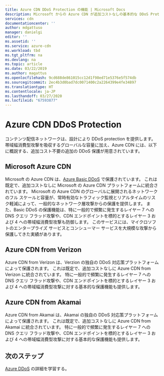 ```yaml
---
title: Azure CDN DDoS Protection の機能 | Microsoft Docs
description: Microsoft からの Azure CDN が追加コストなしの基本的な DDoS Protection によって保護されています
services: cdn
documentationcenter: ''
author: mdgattuso
manager: danielgi
editor: ''
ms.assetid: ''
ms.service: azure-cdn
ms.workload: tbd
ms.tgt_pltfrm: na
ms.devlang: na
ms.topic: article
ms.date: 03/22/2019
ms.author: magattus
ms.openlocfilehash: 9cd688de861015cc12d1f98ed71e5376e5f574db
ms.sourcegitcommit: 2ec4b3d0bad7dc0071400c2a2264399e4fe34897
ms.translationtype: HT
ms.contentlocale: ja-JP
ms.lasthandoff: 03/27/2020
ms.locfileid: "67593877"
---
```

# <a name="azure-cdn-ddos-protection"></a>Azure CDN DDoS Protection

コンテンツ配信ネットワークは、設計により DDoS protection を提供します。 帯域幅消費型攻撃を吸収するグローバルな容量に加え、Azure CDN には、以下に概説する、追加コスト不要の追加の DDoS 保護が用意されています。

## <a name="azure-cdn-from-microsoft"></a>Microsoft Azure CDN

Microsoft の Azure CDN は、[Azure Basic DDoS](https://docs.microsoft.com/azure/virtual-network/ddos-protection-overview) で保護されています。 これは既定で、追加コストなしに Microsoft の Azure CDN プラットフォームに統合されています。 Microsoft の Azure CDN のグローバルに展開されるネットワークのフル スケールと容量が、常時有効なトラフィック監視とリアルタイムのリスク軽減によって、一般的なネットワーク層攻撃からの保護を提供します。 また、Basic DDoS の保護機能は、特に一般的で頻繁に発生するレイヤー 7 への DNS クエリ フラッド攻撃や、CDN エンドポイントを標的とするレイヤー 3 および 4 への帯域幅消費型攻撃も防御します。 このサービスには、マイクロソフトのエンタープライズ サービスとコンシューマー サービスを大規模な攻撃から保護してきた実績があります。

## <a name="azure-cdn-from-verizon"></a>Azure CDN from Verizon

Azure CDN from Verizon は、Verzion の独自の DDoS 対応策プラットフォームによって保護されます。 これは既定で、追加コストなしに Azure CDN from Verizon に統合されています。 特に一般的で頻繁に発生するレイヤー 7 への DNS クエリ フラッド攻撃や、CDN エンドポイントを標的とするレイヤー 3 および 4 への帯域幅消費型攻撃に対する基本的な保護機能も提供します。

## <a name="azure-cdn-from-akamai"></a>Azure CDN from Akamai

Azure CDN from Akamai は、Akamai の独自の DDoS 対応策プラットフォームによって保護されます。 これは既定で、追加コストなしに Azure CDN from Akamai に統合されています。 特に一般的で頻繁に発生するレイヤー 7 への DNS クエリ フラッド攻撃や、CDN エンドポイントを標的とするレイヤー 3 および 4 への帯域幅消費型攻撃に対する基本的な保護機能も提供します。

## <a name="next-steps"></a>次のステップ

[Azure DDoS](https://docs.microsoft.com/azure/virtual-network/ddos-protection-overview) の詳細を学習する。 
